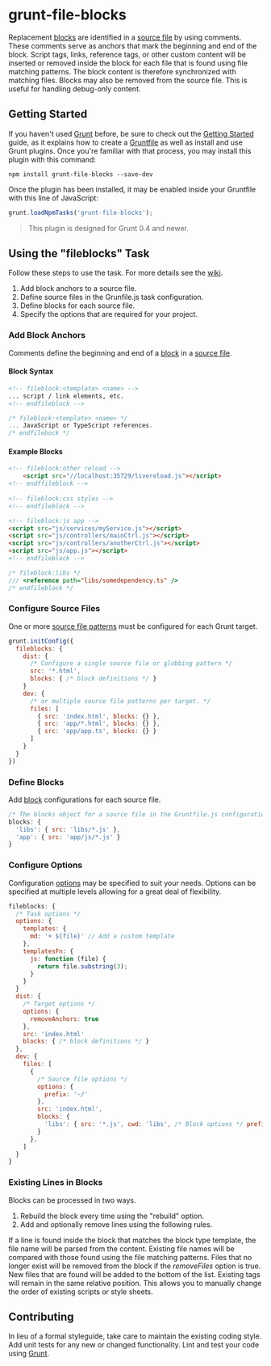 # grunt-file-blocks

Replacement [blocks](https://github.com/rrharvey/grunt-file-blocks/wiki/Blocks) are identified in a [source file](https://github.com/rrharvey/grunt-file-blocks/wiki/Source-Files) by using comments.
These comments serve as anchors that mark the beginning and end of the block. 
Script tags, links, reference tags, or other custom content will be inserted or removed inside the block for each file that is found 
using file matching patterns. The block content is therefore synchronized with matching files. Blocks may 
also be removed from the source file. This is useful for handling debug-only content.

## Getting Started

If you haven't used [Grunt](http://gruntjs.com/) before, be sure to check out the [Getting Started](http://gruntjs.com/getting-started) guide, as it explains how to create a [Gruntfile](http://gruntjs.com/sample-gruntfile) as well as install and use Grunt plugins. Once you're familiar with that process, you may install this plugin with this command:

```shell
npm install grunt-file-blocks --save-dev
```

Once the plugin has been installed, it may be enabled inside your Gruntfile with this line of JavaScript:

```js
grunt.loadNpmTasks('grunt-file-blocks');
```

> This plugin is designed for Grunt 0.4 and newer.

## Using the "fileblocks" Task

Follow these steps to use the task. For more details see the [wiki](https://github.com/rrharvey/grunt-file-blocks/wiki).

1. Add block anchors to a source file.
2. Define source files in the Grunfile.js task configuration.
3. Define blocks for each source file.
4. Specify the options that are required for your project.

### Add Block Anchors

Comments define the beginning and end of a [block](https://github.com/rrharvey/grunt-file-blocks/wiki/Blocks) in a [source file](https://github.com/rrharvey/grunt-file-blocks/wiki/Source-Files).


#### Block Syntax
```html
<!-- fileblock:<template> <name> -->
... script / link elements, etc.
<!-- endfileblock -->
```

```js
/* fileblock:<template> <name> */
... JavaScript or TypeScript references.
/* endfilebock */
```
   
#### Example Blocks

```html
<!-- fileblock:other reload -->
    <script src="//localhost:35729/livereload.js"></script>
<!-- endffileblock -->
    
<!-- fileblock:css styles -->
<!-- endfileblock -->

<!-- fileblock:js app -->
<script src="js/services/myService.js"></script>
<script src="js/controllers/mainCtrl.js"></script>
<script src="js/controllers/anotherCtrl.js"></script>
<script src="js/app.js"></script>
<!-- endfileblock -->
```

```js  
/* fileblock:libs */
/// <reference path="libs/somedependency.ts" />
/* endfileblock */
```

### Configure Source Files

One or more [source file patterns](https://github.com/rrharvey/grunt-file-blocks/wiki/Source-Files) must be configured for each Grunt target.

```js
grunt.initConfig({
  fileblocks: {
    dist: {
      /* Configure a single source file or globbing pattern */
      src: '*.html',
      blocks: { /* block definitions */ }
    }
    dev: {
      /* or multiple source file patterns per target. */
      files: [
        { src: 'index.html', blocks: {} },
        { src: 'app/*.html', blocks: {} },
        { src: 'app/app.ts', blocks: {} }
      ]
    }
  }
})
```

### Define Blocks

Add [block](https://github.com/rrharvey/grunt-file-blocks/wiki/Blocks) configurations for each source file.

```js
/* The blocks object for a source file in the Gruntfile.js configuration file. */
blocks: {
  'libs': { src: 'libs/*.js' },
  'app': { src: 'app/js/*.js' }
}
```

### Configure Options

Configuration [options](https://github.com/rrharvey/grunt-file-blocks/wiki/Options) may be specified to suit your needs. Options can be specified at multiple levels allowing for a great deal of flexibility. 

```js
fileblocks: {
  /* Task options */
  options: {
    templates: {
      md: '+ ${file}' // Add a custom template
    },
    templatesFn: {
      js: function (file) {
        return file.substring(3);
      }
    }
  }
  dist: {
    /* Target options */
    options: {
      removeAnchors: true
    },
    src: 'index.html'
    blocks: { /* block definitions */ }
  },
  dev: {
    files: [
      {
        /* Source file options */
        options: {
          prefix: '~/' 
        },
        src: 'index.html',
        blocks: {
          'libs': { src: '*.js', cwd: 'libs', /* Block options */ prefix: '../libs' }
        }
      },
    ]
  }
}
```

### Existing Lines in Blocks
Blocks can be processed in two ways.

1. Rebuild the block every time using the "rebuild" option.
2. Add and optionally remove lines using the following rules.

If a line is found inside the block that matches the block type template, the file name will be parsed from the content. Existing file names will be compared with those found using the file matching patterns. Files that no longer exist will be removed from the block if the *removeFiles* option is true. New files that are found will be added to the bottom of the list. Existing tags will remain in the same relative position. This allows you to manually change the order of existing scripts or style sheets.

## Contributing
In lieu of a formal styleguide, take care to maintain the existing coding style. Add unit tests for any new or changed functionality. Lint and test your code using [Grunt](http://gruntjs.com/).
